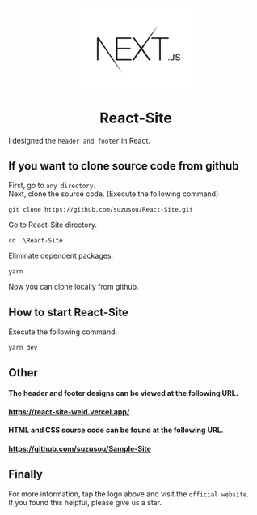 <p align="center">
  <a href="https://nextjs.org/" rel="noopener" target="_blank"><img width="250" src="/public/nextjs.jpg" alt="nextjs logo"></a>
</p>

<h1 align="center">React-Site</h1>

I designed the `header and footer` in React.

## If you want to clone source code from github 
First, go to `any directory`.  
Next, clone the source code. (Execute the following command)  
```
git clone https://github.com/suzusou/React-Site.git
```  
Go to React-Site directory.
```
cd .\React-Site
```  
Eliminate dependent packages.
```
yarn
```
Now you can clone locally from github.

## How to start React-Site  
Execute the following command.  
```
yarn dev
```
## Other
#### The header and footer designs can be viewed at the following URL. 
#### https://react-site-weld.vercel.app/  

#### HTML and CSS source code can be found at the following URL.
#### https://github.com/suzusou/Sample-Site  

## Finally
For more information, tap the logo above and visit the `official website`.  
If you found this helpful, please give us a star.

